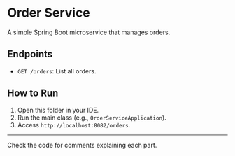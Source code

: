 # Order Service

A simple Spring Boot microservice that manages orders.

## Endpoints
- `GET /orders`: List all orders.

## How to Run
1. Open this folder in your IDE.
2. Run the main class (e.g., `OrderServiceApplication`).
3. Access `http://localhost:8082/orders`.

---

Check the code for comments explaining each part.
